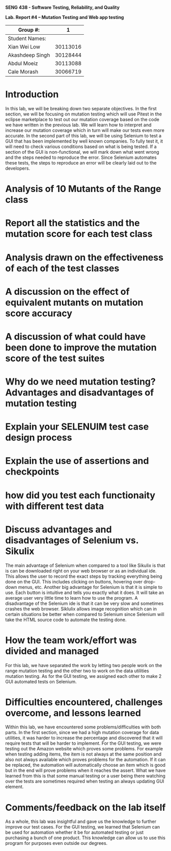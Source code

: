 **SENG 438 - Software Testing, Reliability, and Quality**

**Lab. Report \#4 – Mutation Testing and Web app testing**

| Group \#:      |  1   |
| -------------- | --- |
| Student Names: |     |
|        Xian Wei Low        |  30113016   |
|       Akashdeep Singh         |  30128444   |
|        Abdul Moeiz        |  30113088   |
|Cale Morash              |30066719|

# Introduction
In this lab, we will be breaking down two separate objectives. In the first section, we will be focusing on mutation testing which will use Pitest in the eclipse marketplace to test out our mutation coverage based on the code we have written in the previous lab. We will learn how to interpret and increase our mutation coverage which in turn will make our tests even more accurate. In the second part of this lab, we will be using Selenium to test a GUI that has been implemented by well known companies. To fully test it, it will need to check various conditions based on what is being tested. If a section of the GUI is non-functional, we will mark down what went wrong and the steps needed to reproduce the error. Since Selenium automates these tests, the steps to reproduce an error will be clearly laid out to the developers.

# Analysis of 10 Mutants of the Range class 

# Report all the statistics and the mutation score for each test class



# Analysis drawn on the effectiveness of each of the test classes

# A discussion on the effect of equivalent mutants on mutation score accuracy

# A discussion of what could have been done to improve the mutation score of the test suites

# Why do we need mutation testing? Advantages and disadvantages of mutation testing

# Explain your SELENUIM test case design process

# Explain the use of assertions and checkpoints

# how did you test each functionaity with different test data

# Discuss advantages and disadvantages of Selenium vs. Sikulix
The main advantage of Selenium when compared to a tool like Sikulix is that is can be downloaded right on your web browser or as an individual ide. This allows the user to record the exact steps by tracking everything being done on the GUI. This includes clicking on buttons, hovering over drop-down menus, etc. Another big advantage for Selenium is that it is simple to use. Each button is intuitive and tells you exactly what it does. It will take an average user very little time to learn how to use the program. A disadvantage of the Selenium ide is that it can be very slow and sometimes crashes the web browser. Siklulix allows image recognition which can in certain situations be better when compared to Selenium since Selenium will take the HTML source code to automate the testing done. 
# How the team work/effort was divided and managed
For this lab, we have separated the work by letting two people work on the range mutation testing and the other two to work on the data utilities mutation testing. As for the GUI testing, we assigned each other to make 2 GUI automated tests on Selenium. 

# Difficulties encountered, challenges overcome, and lessons learned
Within this lab, we have encountered some problems/difficulties with both parts. In the first section, since we had a high mutation coverage for data utilities, it was harder to increase the percentage and discovered that it will require tests that will be harder to implement. For the GUI testing, we were testing out the Amazon website which proves some problems. For example when testing adding items, the item is not always at the same position and also not always available which proves problems for the automation. If it can be replaced, the automation will automatically choose an item which is good but in the end will prove problems when it reaches the assert. What we have learned from this is that some manual testing or a user being there watching over the tests are sometimes required when testing an always updating GUI element. 
# Comments/feedback on the lab itself
As a whole, this lab was insightful and gave us the knowledge to further improve our test cases. For the GUI testing, we learned that Selenium can be used for automation whether it be for automated testing or just purchasing a bunch of one product. This knowledge can allow us to use this program for purposes even outside our degrees.
